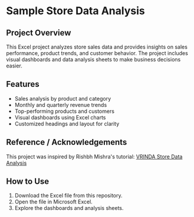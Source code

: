 # Sample Store Data Analysis

## Project Overview
This Excel project analyzes store sales data and provides insights on sales performance, product trends, and customer behavior. The project includes visual dashboards and data analysis sheets to make business decisions easier.

## Features
- Sales analysis by product and category
- Monthly and quarterly revenue trends
- Top-performing products and customers
- Visual dashboards using Excel charts
- Customized headings and layout for clarity

## Reference / Acknowledgements
This project was inspired by Rishbh Mishra's tutorial: [VRINDA Store Data Analysis](https://youtu.be/gTK5rNhWJyA?si=1w-Q4xVw-rf1LTbK)  

## How to Use
1. Download the Excel file from this repository.
2. Open the file in Microsoft Excel.
3. Explore the dashboards and analysis sheets.
